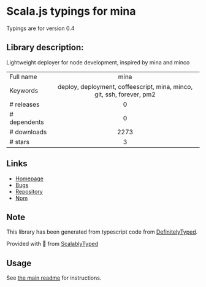 
# Scala.js typings for mina

Typings are for version 0.4

## Library description:
Lightweight deployer for node development, inspired by mina and minco

|                    |                 |
| ------------------ | :-------------: |
| Full name          | mina |
| Keywords           | deploy, deployment, coffeescript, mina, minco, git, ssh, forever, pm2 |
| # releases         | 0 |
| # dependents       | 0 |
| # downloads        | 2273 |
| # stars            | 3 |

## Links
- [Homepage](https://github.com/fanweixiao/mina#readme)
- [Bugs](https://github.com/fanweixiao/mina/issues)
- [Repository](https://github.com/fanweixiao/mina)
- [Npm](https://www.npmjs.com/package/mina)
    


## Note
This library has been generated from typescript code from [DefinitelyTyped](https://definitelytyped.org).

Provided with :purple_heart: from [ScalablyTyped](https://github.com/oyvindberg/ScalablyTyped)

## Usage
See [the main readme](../../readme.md) for instructions.


